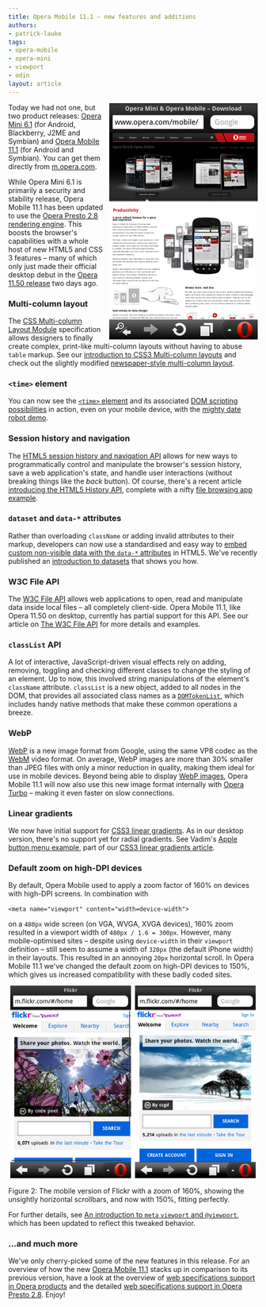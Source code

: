```yaml
---
title: Opera Mobile 11.1 – new features and additions
authors:
- patrick-lauke
tags:
- opera-mobile
- opera-mini
- viewport
- odin
layout: article
---
```

<div>
  <img src="/blog/opera-mobile-11-1-new-features-and-additions/fig1.png" style="float: right; margin: 0 0 3px 10px;" alt="The new Opera Mobile 11.1" />
</div>

<p>Today we had not one, but two product releases: <a href="http://www.opera.com/mobile/">Opera Mini 6.1</a> (for Android, Blackberry, J2ME and Symbian) and <a href="http://www.opera.com/mobile/">Opera Mobile 11.1</a> (for Android and Symbian). You can get them directly from <a href="http://m.opera.com">m.opera.com</a>.</p>

<p>While Opera Mini 6.1 is primarily a security and stability release, Opera Mobile 11.1 has been updated to use the <a href="http://www.opera.com/docs/specs/presto28/">Opera Presto 2.8 rendering engine</a>. This boosts the browser&#39;s capabilities with a whole host of new HTML5 and CSS 3 features – many of which only just made their official desktop debut in the <a href="http://my.opera.com/ODIN/blog/2011/06/28/opera-11-50-released-speed-dial-extensions-improved-standards-support">Opera 11.50 release</a> two days ago.</p>

<h3>Multi-column layout</h3>
<p>The <a href="http://www.w3.org/TR/css3-multicol/">CSS Multi-column Layout Module</a> specification allows designers to finally create complex, print-like multi-column layouts without having to abuse <code>table</code> markup. See our <a href="http://dev.opera.com/articles/view/css3-multi-column-layout/">introduction to CSS3 Multi-column layouts</a> and check out the slightly modified <a href="http://people.opera.com/patrickl/experiments/multicol/newspaper/">newspaper-style multi-column layout</a>.</p>


<h3><code>&lt;time&gt;</code> element</h3>
<p>You can now see the <a href="http://www.w3.org/TR/html5/text-level-semantics.html#the-time-element"><code>&lt;time&gt;</code> element</a> and its associated <a href="http://my.opera.com/ODIN/blog/2011/05/31/dom-scripting-and-the-time-element">DOM scripting possibilities</a> in action, even on your mobile device, with the <a href="http://people.opera.com/miket/2011/5/time.html">mighty date robot demo</a>.</p>


<h3>Session history and navigation</h3>
<p>The <a href="http://www.w3.org/TR/html5/history.html#history">HTML5 session history and navigation API</a> allows for new ways to programmatically control and manipulate the browser&#39;s session history, save a web application&#39;s state, and handle user interactions (without breaking things like the <em>back</em> button). Of course, there&#39;s a recent article <a href="http://dev.opera.com/articles/view/introducing-the-html5-history-api/">introducing the HTML5 History API</a>, complete with a nifty <a href="http://people.opera.com/miket/2011/6/viewer.html">file browsing app example</a>.</p>


<h3><code>dataset</code> and <code>data-*</code> attributes</h3>
<p>Rather than overloading <code>className</code> or adding invalid attributes to their markup, developers can now use a standardised and easy way to <a href="http://www.w3.org/TR/html5/elements.html#embedding-custom-non-visible-data-with-the-data-attributes">embed custom non-visible data with the <code>data-*</code> attributes</a> in HTML5. We&#39;ve recently published an <a href="http://dev.opera.com/articles/view/an-introduction-to-datasets/">introduction to datasets</a> that shows you how.</p>


<h3>W3C File API</h3>
<p>The <a href="http://www.w3.org/TR/file-upload/">W3C File API</a> allows web applications to open, read and manipulate data inside local files – all completely client-side. Opera Mobile 11.1, like Opera 11.50 on desktop, currently has partial support for this API. See our article on <a href="http://dev.opera.com/articles/view/the-w3c-file-api/">The W3C File API</a> for more details and examples.</p>


<h3><code>classList</code> API</h3>
<p>A lot of interactive, JavaScript-driven visual effects rely on adding, removing, toggling and checking different classes to change the styling of an element. Up to now, this involved string manipulations of the element&#39;s <code>className</code> attribute. <code>classList</code> is a new object, added to all nodes in the DOM, that provides all associated class names as a <a href="http://www.w3.org/TR/html5/common-dom-interfaces.html#domtokenlist-0"><code>DOMTokenList</code></a>, which includes handy native methods that make these common operations a breeze.</p>


<h3>WebP</h3>
<p><a href="http://code.google.com/speed/webp/">WebP</a> is a new image format from Google, using the same VP8 codec as the <a href="http://www.webmproject.org/">WebM</a> video format. On average, WebP images are more than 30% smaller than JPEG files with only a minor reduction in quality, making them ideal for use in mobile devices. Beyond being able to display <a href="http://code.google.com/speed/webp/gallery.html">WebP images</a>, Opera Mobile 11.1 will now also use this new image format internally with <a href="http://www.opera.com/browser/turbo/">Opera Turbo</a> – making it even faster on slow connections.</p>


<h3>Linear gradients</h3>
<p>We now have initial support for <a href="http://www.w3.org/TR/css3-images/#gradients">CSS3 linear gradients</a>. As in our desktop version, there&#39;s no support yet for radial gradients. See Vadim&#39;s <a href="http://people.opera.com/pepelsbey/experiments/apple-menu/">Apple button menu example</a>, part of our <a href="http://dev.opera.com/articles/view/css3-linear-gradients/">CSS3 linear gradients article</a>.</p>


<h3>Default zoom on high-DPI devices</h3>
<p>By default, Opera Mobile used to apply a zoom factor of 160% on devices with high-DPI screens. In combination with</p>
<pre><code>&lt;meta name=&quot;viewport&quot; content=&quot;width=device-width&quot;&gt;</code></pre>
<p>on a <code>480px</code> wide screen (on VGA, WVGA, XVGA devices), 160% zoom resulted in a viewport width of <code>480px / 1.6 = 300px</code>. However, many mobile-optimised sites – despite using <code>device-width</code> in their <code>viewport</code> definition – still seem to assume a width of <code>320px</code> (the default iPhone width) in their layouts. This resulted in an annoying <code>20px</code> horizontal scroll. In Opera Mobile 11.1 we&#39;ve changed the default zoom on high-DPI devices to 150%, which gives us increased compatibility with these badly coded sites.</p>

<div>
  <img src="/blog/opera-mobile-11-1-new-features-and-additions/fig2.png" alt="The mobile version of Flickr with a zoom of 160%, showing the unsightly horizontal scrollbars, and now with 150%, fitting perfectly." />
  <p class="caption">Figure 2: The mobile version of Flickr with a zoom of 160%, showing the unsightly horizontal scrollbars, and now with 150%, fitting perfectly.</p>
</div>

<p>For further details, see <a href="http://dev.opera.com/articles/view/an-introduction-to-meta-viewport-and-viewport/">An introduction to <code>meta</code> <code>viewport</code> and <code>@viewport</code></a>, which has been updated to reflect this tweaked behavior.</p>

<h3>...and much more</h3>

<p>We&#39;ve only cherry-picked some of the new features in this release. For an overview of how the new <a href="http://www.opera.com/mobile/">Opera Mobile 11.1</a> stacks up in comparison to its previous version, have a look at the overview of <a href="http://www.opera.com/docs/specs/productspecs/">web specifications support in Opera products</a> and the detailed <a href="http://www.opera.com/docs/specs/presto28/">web specifications support in Opera Presto 2.8</a>. Enjoy!</p>
